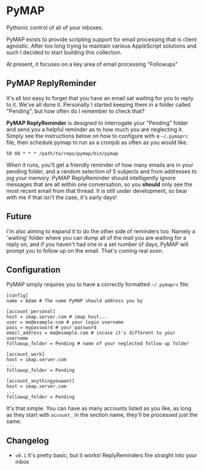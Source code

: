 # PyMAP
Pythonic control of all of your inboxes.

PyMAP exists to provide scripting support for email processing that is client agnostic. After too long trying to maintain various AppleScript solutions and such I decided to start building this collection.

At present, it focuses on a key area of email processing "Followups"

## PyMAP ReplyReminder

It's all too easy to forget that you have an email sat waiting for you to reply to it. We've all done it. Personally I started keeping them in a folder called "Pending", but how often do I remember to check that?

**PyMAP ReplyReminder** is designed to interrogate your "Pending" folder and send you a helpful reminder as to how much you are neglecting it. Simply see the instructions below on how to configure with a `~/.pymaprc` file, then schedule pymap to run as a cronjob as often as you would like.

```
50 08 * * * /path/to/repo/pymap/bin/pymap
```

When it runs, you'll get a friendly reminder of how many emails are in your pending folder, and a random selection of 5 subjects and from addresses to jog your memory. PyMAP ReplyReminder should intelligently ignore messages that are all within one conversation, so you **should** only see the most recent email from that thread. It is still under development, so bear with me if that isn't the case, it's early days!

## Future

I'm also aiming to expand it to do the other side of reminders too. Namely a 'waiting' folder where you can dump all of the mail you are waiting for a reply on, and if you haven't had one in a set number of days, PyMAP will prompt you to follow up on the email. That's coming real soon.

## Configuration

PyMAP simply requires you to have a correctly formatted `~/.pymaprc` file:

```
[config]
name = Adam # The name PyMAP should address you by

[account_personal]
host = imap.server.com # imap host...
user = me@example.com # your login username
pass = mypassword # your password
email_address = me@example.com # incase it's different to your username
followup_folder = Pending # name of your neglected follow up folder

[account_work]
host = imap.server.com
...
followup_folder = Pending

[account_anythingyouwant]
host = imap.server.com
...
followup_folder = Pending
```

It's that simple. You can have as many accounts listed as you like, as long as they start with `account_` in the section name, they'll be processed just the same.

## Changelog

- `v0.1` It's pretty basic, but it works! ReplyReminders fire straight into your inbox